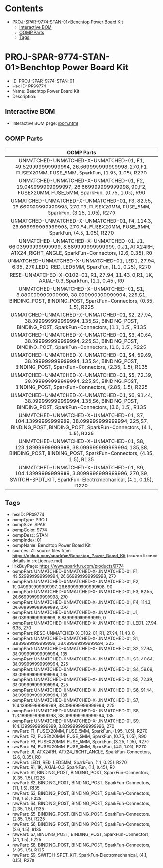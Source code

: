 



Contents
========

* [PROJ-SPAR-9774-STAN-01>Benchtop Power Board Kit](#proj-spar-9774-stan-01benchtop-power-board-kit)
	* [Interactive BOM](#interactive-bom)
	* [OOMP Parts](#oomp-parts)
	* [Tags](#tags)

# PROJ-SPAR-9774-STAN-01>Benchtop Power Board Kit

- ID: PROJ-SPAR-9774-STAN-01
- Hex ID: PRS9774
- Name: Benchtop Power Board Kit
- Description: 

## Interactive BOM

- Interactive BOM page: [ibom.html](kicad/bom/ibom.html)

## OOMP Parts
  

|OOMP Parts|
| :---: |
|UNMATCHED-UNMATCHED-X-UNMATCHED-01, F1, 49.529999999999994, 26.669999999999998, 270,F1, FUSEX20MM, FUSE_5MM, SparkFun, (1.95, 1.05), R270|
|UNMATCHED-UNMATCHED-X-UNMATCHED-01, F2, 19.049999999999997, 26.669999999999998, 90,F2, FUSEX20MM, FUSE_5MM, SparkFun, (0.75, 1.05), R90|
|UNMATCHED-UNMATCHED-X-UNMATCHED-01, F3, 82.55, 26.669999999999998, 270,F3, FUSEX20MM, FUSE_5MM, SparkFun, (3.25, 1.05), R270|
|UNMATCHED-UNMATCHED-X-UNMATCHED-01, F4, 114.3, 26.669999999999998, 270,F4, FUSEX20MM, FUSE_5MM, SparkFun, (4.5, 1.05), R270|
|UNMATCHED-UNMATCHED-X-UNMATCHED-01, J1, 66.03999999999999, 8.889999999999999, 0,J1, ATX24RH, ATX24_RIGHT_ANGLE, SparkFun-Connectors, (2.6, 0.35), R0|
|UNMATCHED-UNMATCHED-X-UNMATCHED-01, LED1, 27.94, 6.35, 270,LED1, RED, LED5MM, SparkFun, (1.1, 0.25), R270|
|RESE-UNMATCHED-X-O102-01, R1, 27.94, 11.43, 0,R1, 1K, AXIAL-0.3, SparkFun, (1.1, 0.45), R0|
|UNMATCHED-UNMATCHED-X-UNMATCHED-01, S1, 8.889999999999999, 38.099999999999994, 225,S1, BINDING_POST, BINDING_POST, SparkFun-Connectors, (0.35, 1.5), R225|
|UNMATCHED-UNMATCHED-X-UNMATCHED-01, S2, 27.94, 38.099999999999994, 135,S2, BINDING_POST, BINDING_POST, SparkFun-Connectors, (1.1, 1.5), R135|
|UNMATCHED-UNMATCHED-X-UNMATCHED-01, S3, 40.64, 38.099999999999994, 225,S3, BINDING_POST, BINDING_POST, SparkFun-Connectors, (1.6, 1.5), R225|
|UNMATCHED-UNMATCHED-X-UNMATCHED-01, S4, 59.69, 38.099999999999994, 135,S4, BINDING_POST, BINDING_POST, SparkFun-Connectors, (2.35, 1.5), R135|
|UNMATCHED-UNMATCHED-X-UNMATCHED-01, S5, 72.39, 38.099999999999994, 225,S5, BINDING_POST, BINDING_POST, SparkFun-Connectors, (2.85, 1.5), R225|
|UNMATCHED-UNMATCHED-X-UNMATCHED-01, S6, 91.44, 38.099999999999994, 135,S6, BINDING_POST, BINDING_POST, SparkFun-Connectors, (3.6, 1.5), R135|
|UNMATCHED-UNMATCHED-X-UNMATCHED-01, S7, 104.13999999999999, 38.099999999999994, 225,S7, BINDING_POST, BINDING_POST, SparkFun-Connectors, (4.1, 1.5), R225|
|UNMATCHED-UNMATCHED-X-UNMATCHED-01, S8, 123.18999999999998, 38.099999999999994, 135,S8, BINDING_POST, BINDING_POST, SparkFun-Connectors, (4.85, 1.5), R135|
|UNMATCHED-UNMATCHED-X-UNMATCHED-01, S9, 104.13999999999999, 3.8099999999999996, 270,S9, SWITCH-SPDT_KIT, SparkFun-Electromechanical, (4.1, 0.15), R270|

## Tags

- hexID: PRS9774
- oompType: PROJ
- oompSize: SPAR
- oompColor: 9774
- oompDesc: STAN
- oompIndex: 01
- oompName: Benchtop Power Board Kit
- sources: All source files from https://github.com/sparkfun/Benchtop_Power_Board_Kit (source licence details in srcLicense.md)
- linkBuyPage: https://www.sparkfun.com/products/9774
- oompPart: UNMATCHED-UNMATCHED-X-UNMATCHED-01, F1, 49.529999999999994, 26.669999999999998, 270
- oompPart: UNMATCHED-UNMATCHED-X-UNMATCHED-01, F2, 19.049999999999997, 26.669999999999998, 90
- oompPart: UNMATCHED-UNMATCHED-X-UNMATCHED-01, F3, 82.55, 26.669999999999998, 270
- oompPart: UNMATCHED-UNMATCHED-X-UNMATCHED-01, F4, 114.3, 26.669999999999998, 270
- oompPart: UNMATCHED-UNMATCHED-X-UNMATCHED-01, J1, 66.03999999999999, 8.889999999999999, 0
- oompPart: UNMATCHED-UNMATCHED-X-UNMATCHED-01, LED1, 27.94, 6.35, 270
- oompPart: RESE-UNMATCHED-X-O102-01, R1, 27.94, 11.43, 0
- oompPart: UNMATCHED-UNMATCHED-X-UNMATCHED-01, S1, 8.889999999999999, 38.099999999999994, 225
- oompPart: UNMATCHED-UNMATCHED-X-UNMATCHED-01, S2, 27.94, 38.099999999999994, 135
- oompPart: UNMATCHED-UNMATCHED-X-UNMATCHED-01, S3, 40.64, 38.099999999999994, 225
- oompPart: UNMATCHED-UNMATCHED-X-UNMATCHED-01, S4, 59.69, 38.099999999999994, 135
- oompPart: UNMATCHED-UNMATCHED-X-UNMATCHED-01, S5, 72.39, 38.099999999999994, 225
- oompPart: UNMATCHED-UNMATCHED-X-UNMATCHED-01, S6, 91.44, 38.099999999999994, 135
- oompPart: UNMATCHED-UNMATCHED-X-UNMATCHED-01, S7, 104.13999999999999, 38.099999999999994, 225
- oompPart: UNMATCHED-UNMATCHED-X-UNMATCHED-01, S8, 123.18999999999998, 38.099999999999994, 135
- oompPart: UNMATCHED-UNMATCHED-X-UNMATCHED-01, S9, 104.13999999999999, 3.8099999999999996, 270
- rawPart: F1, FUSEX20MM, FUSE_5MM, SparkFun, (1.95, 1.05), R270
- rawPart: F2, FUSEX20MM, FUSE_5MM, SparkFun, (0.75, 1.05), R90
- rawPart: F3, FUSEX20MM, FUSE_5MM, SparkFun, (3.25, 1.05), R270
- rawPart: F4, FUSEX20MM, FUSE_5MM, SparkFun, (4.5, 1.05), R270
- rawPart: J1, ATX24RH, ATX24_RIGHT_ANGLE, SparkFun-Connectors, (2.6, 0.35), R0
- rawPart: LED1, RED, LED5MM, SparkFun, (1.1, 0.25), R270
- rawPart: R1, 1K, AXIAL-0.3, SparkFun, (1.1, 0.45), R0
- rawPart: S1, BINDING_POST, BINDING_POST, SparkFun-Connectors, (0.35, 1.5), R225
- rawPart: S2, BINDING_POST, BINDING_POST, SparkFun-Connectors, (1.1, 1.5), R135
- rawPart: S3, BINDING_POST, BINDING_POST, SparkFun-Connectors, (1.6, 1.5), R225
- rawPart: S4, BINDING_POST, BINDING_POST, SparkFun-Connectors, (2.35, 1.5), R135
- rawPart: S5, BINDING_POST, BINDING_POST, SparkFun-Connectors, (2.85, 1.5), R225
- rawPart: S6, BINDING_POST, BINDING_POST, SparkFun-Connectors, (3.6, 1.5), R135
- rawPart: S7, BINDING_POST, BINDING_POST, SparkFun-Connectors, (4.1, 1.5), R225
- rawPart: S8, BINDING_POST, BINDING_POST, SparkFun-Connectors, (4.85, 1.5), R135
- rawPart: S9, SWITCH-SPDT_KIT, SparkFun-Electromechanical, (4.1, 0.15), R270

